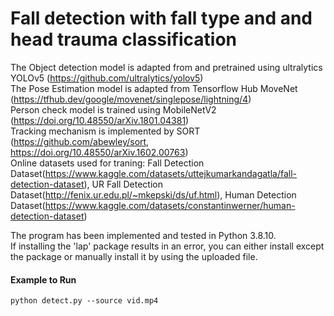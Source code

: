 # Fall detection with fall type and and head trauma classification

The Object detection model is adapted from and pretrained using ultralytics YOLOv5 (https://github.com/ultralytics/yolov5)  
The Pose Estimation model is adapted from Tensorflow Hub MoveNet (https://tfhub.dev/google/movenet/singlepose/lightning/4)  
Person check model is trained using MobileNetV2 (https://doi.org/10.48550/arXiv.1801.04381)  
Tracking mechanism is implemented by SORT (https://github.com/abewley/sort, https://doi.org/10.48550/arXiv.1602.00763)  
Online datasets used for traning: Fall Detection Dataset(https://www.kaggle.com/datasets/uttejkumarkandagatla/fall-detection-dataset), UR Fall Detection Dataset(http://fenix.ur.edu.pl/~mkepski/ds/uf.html), Human Detection Dataset(https://www.kaggle.com/datasets/constantinwerner/human-detection-dataset)

The program has been implemented and tested in Python 3.8.10.  
If installing the 'lap' package results in an error, you can either install except the package or manually install it by using the uploaded file.

#### Example to Run
```
python detect.py --source vid.mp4
```
